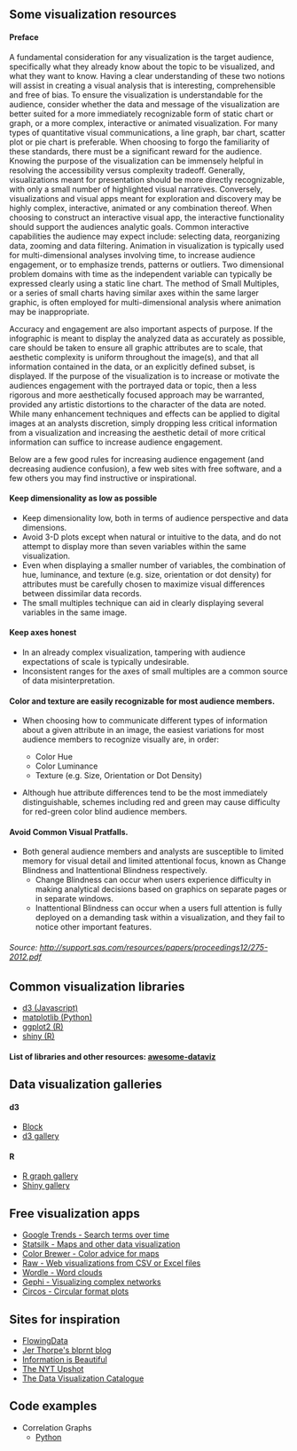 ## Some visualization resources

#### Preface

A fundamental consideration for any visualization is the target audience, specifically what they already know about the topic to be visualized, and what they want to know. Having a clear understanding of these two notions will assist in creating a visual analysis that is interesting, comprehensible and free of bias. To ensure the visualization is understandable for the audience, consider whether the data and message of the visualization are better suited for a more immediately recognizable form of static chart or graph, or a more complex, interactive or animated visualization. For many types of quantitative visual communications, a line graph, bar chart, scatter plot or pie chart is preferable. When choosing to forgo the familiarity of these standards, there must be a significant reward for the audience. Knowing the purpose of the visualization can be immensely helpful in resolving the accessibility versus complexity tradeoff. Generally, visualizations meant for presentation should be more directly recognizable, with only a small number of highlighted visual narratives. Conversely, visualizations and visual apps meant for exploration and discovery may be highly complex, interactive, animated or any combination thereof. When choosing to construct an interactive visual app, the interactive functionality should support the audiences analytic goals. Common interactive capabilities the audience may expect include: selecting data, reorganizing data, zooming and data filtering. Animation in visualization is typically used for multi-dimensional analyses involving time, to increase audience engagement, or to emphasize trends, patterns or outliers. Two dimensional problem domains with time as the independent variable can typically be expressed clearly using a static line chart. The method of Small Multiples, or a series of small charts having similar axes within the same larger graphic, is often employed for multi-dimensional analysis where animation may be inappropriate.

Accuracy and engagement are also important aspects of purpose. If the infographic is meant to display the analyzed data as accurately as possible, care should be taken to ensure all graphic attributes are to scale, that aesthetic
complexity is uniform throughout the image(s), and that all information contained in the data, or an explicitly defined subset, is displayed. If the purpose of the visualization is to increase or motivate the audiences engagement with the portrayed data or topic, then a less rigorous and more aesthetically focused approach may be warranted, provided any artistic distortions to the character of the data are noted. While many enhancement techniques and effects can be applied to digital images at an analysts discretion, simply dropping less critical information from a visualization and increasing the aesthetic detail of more critical information can suffice to increase audience engagement.

Below are a few good rules for increasing audience engagement (and decreasing audience confusion), a few web sites with free software, and a few others you may find instructive or inspirational.

#### Keep dimensionality as low as possible

* Keep dimensionality low, both in terms of audience perspective and data dimensions.
* Avoid 3-D plots except when natural or intuitive to the data, and do not attempt to display more than seven variables within the same visualization.
* Even when displaying a smaller number of variables, the combination of hue, luminance, and texture (e.g. size, orientation or dot density) for attributes must be carefully chosen to maximize visual differences between dissimilar data records.
* The small multiples technique can aid in clearly displaying several variables in the same image.

#### Keep axes honest

* In an already complex visualization, tampering with audience expectations of scale is typically undesirable.
* Inconsistent ranges for the axes of small multiples are a common source of data misinterpretation.

#### Color and texture are easily recognizable for most audience members.

* When choosing how to communicate different types of information about a given attribute in an image, the easiest variations for most audience members to recognize visually are, in order:
  * Color Hue
  * Color Luminance
  * Texture (e.g. Size, Orientation or Dot Density)

* Although hue attribute differences tend to be the most immediately distinguishable, schemes including red and green may cause difficulty for red-green color blind audience members.

#### Avoid Common Visual Pratfalls.

* Both general audience members and analysts are susceptible to limited memory for visual detail and limited attentional focus, known as Change Blindness and Inattentional Blindness respectively.
  * Change Blindness can occur when users experience difficulty in making analytical decisions based on graphics on separate pages or in separate windows.
  * Inattentional Blindness can occur when a users full attention is fully deployed on a demanding task within a visualization, and they fail to notice other important features.

###### Source: http://support.sas.com/resources/papers/proceedings12/275-2012.pdf

## Common visualization libraries

* [d3 (Javascript)](https://d3js.org/)
* [matplotlib (Python)](http://matplotlib.org/)
* [ggplot2 (R)](https://cran.r-project.org/web/packages/ggplot2/)
* [shiny (R)](https://cran.r-project.org/web/packages/shiny/)

#### List of libraries and other resources: [awesome-dataviz](https://github.com/fasouto/awesome-dataviz)

## Data visualization galleries

#### d3
* [Block](https://bl.ocks.org/)
* [d3 gallery](https://github.com/d3/d3/wiki/Gallery)

#### R
* [R graph gallery](http://www.r-graph-gallery.com/)
* [Shiny gallery](http://shiny.rstudio.com/gallery/)

## Free visualization apps

* [Google Trends - Search terms over time](http://www.google.com/trends/)
* [Statsilk - Maps and other data visualization](http://www.statsilk.com/)
* [Color Brewer - Color advice for maps](http://colorbrewer2.org/)
* [Raw - Web visualizations from CSV or Excel files](http://raw.densitydesign.org/)
* [Wordle - Word clouds](http://www.wordle.net/)
* [Gephi - Visualizing complex networks](http://gephi.github.io/)
* [Circos - Circular format plots](http://circos.ca/software/)

## Sites for inspiration

* [FlowingData](http://flowingdata.com/)
* [Jer Thorpe's blprnt blog](http://blog.blprnt.com/)
* [Information is Beautiful](http://www.informationisbeautiful.net/)
* [The NYT Upshot](http://www.nytimes.com/section/upshot)
* [The Data Visualization Catalogue](http://www.datavizcatalogue.com/)

## Code examples

* Correlation Graphs
  * [Python](corr_graph/src/gen_gdf_file.py)
